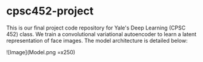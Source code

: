 # cpsc452-project

This is our final project code repository for Yale's Deep Learning (CPSC 452) class. We train a convolutional variational autoencoder to learn a latent representation of face images. The model architecture is detailed below: 

![Image](Model.png =x250)
